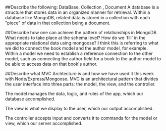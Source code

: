 ##Describe the following: DataBase, Collection , Document
A database is a structure that stores data in an organized manner for retrieval. Within a database like MongoDB, related data is stored in a collection with each "piece" of data in that collection being a document.

##Describe how one can achieve the pattern of relationships in MongoDB. What needs to take place at the schema level? How do we 'fill' in the appropriate relational data using mongoose?
I think this is referring to what we did to connect the book model and the author model, for example. Within a model we need to establish a reference connection to the other model, such as connecting the author field for a book to the author model to be able to access data on that book's author.

##Describe what MVC Archtecture is and how we have used it this week with Node/Express/Mongoose.
MVC is an architectural pattern that divides the user interface into three parts: the model, the view, and the controller.

The model manages the data, logic, and rules of the app, which our database accomplished.

The view is what we display to the user, which our output accomplished.

The controller accepts input and converts it to commands for the model or view, which our server accomplished.